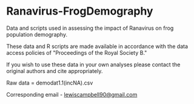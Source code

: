 # Ranavirus-FrogDemography
Data and scripts used in assessing the impact of Ranavirus on frog population demography.

These data and R scripts are made available in accordance with the data access policies of "Proceedings of the Royal Society B."  

If you wish to use these data in your own analyses please contact the original authors and cite appropriately.

Raw data = demodat1.1(incNA).csv

Corresponding email - lewiscampbell90@gmail.com
